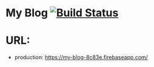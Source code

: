# My Blog [![Build Status](https://travis-ci.org/carlosvillu/my-blog.svg?branch=master)](https://travis-ci.org/carlosvillu/my-blog)


# URL:

- production: https://my-blog-8c83e.firebaseapp.com/

